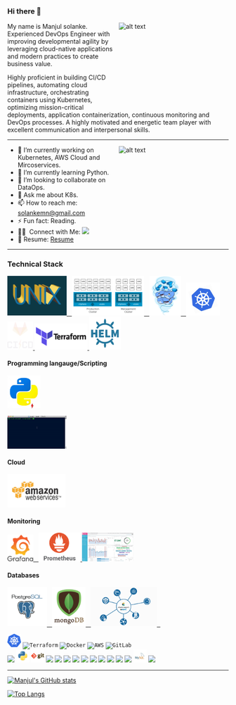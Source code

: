 ### Hi there 👋
          
<img align="right" src="https://media.giphy.com/media/oNrQaV8zjY5RD7Ok67/giphy-downsized-large.gif" alt="alt text" width="250" height="200">


My name is Manjul solanke. Experienced DevOps Engineer with improving developmental agility by leveraging cloud-native applications and modern practices to create business value. 


Highly proficient in building CI/CD pipelines, automating cloud infrastructure, orchestrating containers using Kubernetes, optimizing mission-critical deployments, application containerization, continuous monitoring and DevOps processes. A highly motivated and energetic team player with excellent communication and interpersonal skills. 



---
<img align="right" src="https://media.giphy.com/media/CcwLAV11cALh3OuEJ5/giphy.gif" alt="alt text" width="250" height="200">

- 🔭 I’m currently working on Kubernetes, AWS Cloud and Mircoservices. 
- 🌱 I’m currently learning Python.
- 👯 I’m looking to collaborate on DataOps.
- 💬 Ask me about K8s.
- 📫 How to reach me: solankemn@gmail.com
- ⚡ Fun fact: Reading.
- 🤝🏻 &nbsp;Connect with Me: <a href="https://www.linkedin.com/in/manjulsolanke"><img src="https://img.shields.io/badge/-Manjul%20Solanke-0077B5?style=flat&logo=Linkedin&logoColor=white"/></a>
- 📝 Resume:  [Resume](https://drive.google.com/file/d/1Ohdt2lMzqVa8abhyY9K0At8GevOCPf15/view)
---



### Technical Stack

<p float="left">
  <a href="https://unix.org/" target="_blank" >
    <img src="https://github.com/manjulsolanke/manjulsolanke/blob/main/images/unix.gif" height="90" />&nbsp;&nbsp;
  </a>        
  <a href="https://www.vmware.com/" target="_blank" >
    <img src="https://github.com/manjulsolanke/manjulsolanke/blob/main/images/vmware.gif" height="90" />&nbsp;&nbsp;
  </a>           
  <a href="https://www.docker.com/" target="_blank" >
    <img src="https://github.com/manjulsolanke/manjulsolanke/blob/main/images/docker.gif" height="90" />&nbsp;&nbsp;
  </a>
  <a href="https://kubernetes.io/" target="_blank" >
    <img src="https://github.com/manjulsolanke/manjulsolanke/blob/main/images/k8s.gif"  height="75" />
  </a>
  <a href="https://docs.gitlab.com/ee/ci/" target="_blank" >
    <img src="https://github.com/manjulsolanke/manjulsolanke/blob/main/images/cicd.gif"  height="65" />
  </a>
  <a href="https://www.terraform.io/" target="_blank" >
    <img src="https://github.com/manjulsolanke/manjulsolanke/blob/main/images/terraform.gif" width="120" />
  </a>
  <a href="https://helm.sh/" target="_blank" >
    <img src="https://github.com/manjulsolanke/manjulsolanke/blob/main/images/helm.gif"  height="75" />
  </a>
 </p>


#### Programming langauge/Scripting

 <p float="left">
  <a href="https://www.python.org/" target="_blank" >
    <img src="https://github.com/manjulsolanke/manjulsolanke/blob/main/images/python.gif"  height="75" />
  </a>
 </p>
 
 <p float="left">
     <img src="https://github.com/manjulsolanke/manjulsolanke/blob/main/images/bash.gif"  height="75" />
 </p>

#### Cloud
  
 <p float="left">
  <a href="https://aws.amazon.com/" target="_blank" >
    <img src="https://github.com/manjulsolanke/manjulsolanke/blob/main/images/aws.gif"  height="75" />
  </a>
 </p>
  
####  Monitoring
  
 <p float="left">
  <a href="https://grafana.com/" target="_blank" >
    <img src="https://github.com/manjulsolanke/manjulsolanke/blob/main/images/grafana.gif" height="60" />&nbsp;&nbsp;
  </a>
  <a href="https://prometheus.io/" target="_blank" >
    <img src="https://github.com/manjulsolanke/manjulsolanke/blob/main/images/prometheus.gif" height="65" />
    </a>
  <a href="https://www.elastic.co/kibana" target="_blank" >
     <img src="https://github.com/manjulsolanke/manjulsolanke/blob/main/images/kibana.gif" height="65" />
     </a>        
</p>

#### Databases
  
 <p float="left">
  <a href="https://www.postgresql.org/" target="_blank" >
     <img src="https://github.com/manjulsolanke/manjulsolanke/blob/main/images/postgresql.gif" height="90" />&nbsp;&nbsp;
  </a>
  <a href="https://www.mongodb.com/" target="_blank" >
     <img src="https://github.com/manjulsolanke/manjulsolanke/blob/main/images/mongo.gif" height="90" />&nbsp;&nbsp;
  </a>
  <a href="https://www.elastic.co/" target="_blank" >
     <img src="https://github.com/manjulsolanke/manjulsolanke/blob/main/images/elasticsearch.gif" height="90" />&nbsp;&nbsp;
  </a>        
</p>

<code><img height="30" src="https://github.com/kubernetes/kubernetes/blob/master/logo/logo.png"></code>
<code><img height="30" alt="Terraform" src="https://www.terraform.io/assets/images/logo-hashicorp-3f10732f.svg"></code>
<code><img height="30" alt="Docker" src="https://i0.wp.com/www.docker.com/blog/wp-content/uploads/2013/11/homepage-docker-logo.png?ssl=1"></code>
<code><img height="30" alt="AWS" src="https://avatars.githubusercontent.com/u/2232217?s=200&v=8"></code>
<code><img height="30" alt="GitLab" src="https://about.gitlab.com/images/press/logo/preview/gitlab-logo-white-preview.png"></code>
<code> <img height="30" src="https://jenkins.io/sites/default/files/jenkins_logo.png"></code>
<code><img height="30" src="https://raw.githubusercontent.com/github/explore/80688e429a7d4ef2fca1e82350fe8e3517d3494d/topics/python/python.png"></code>
<code><img height="30" src="https://raw.githubusercontent.com/github/explore/80688e429a7d4ef2fca1e82350fe8e3517d3494d/topics/git/git.png"></code>
<code><img height="30" src="https://cncf-branding.netlify.app/img/projects/prometheus/icon/color/prometheus-icon-color.png"></code>
<code><img height="30" src="https://upload.wikimedia.org/wikipedia/commons/9/9d/Grafana_logo.png"></code>
<code><img height="30" src="https://static-www.elastic.co/v3/assets/bltefdd0b53724fa2ce/blt74acb493aaf69084/5ea8c8dbf5880355558334cd/brand-elastic-stack-220x130.svg"></code>
<code><img height="30" src="https://logos-download.com/wp-content/uploads/2016/10/Python_logo_wordmark-700x203.png"></code>
<code><img height="30" src="https://cncf-branding.netlify.app/img/projects/helm/horizontal/color/helm-horizontal-color.png"></code>
<code><img height="30" src="https://cncf-branding.netlify.app/img/projects/jaeger/horizontal/color/jaeger-horizontal-color.png"></code>
<code><img height="30" src="https://cncf-branding.netlify.app/img/projects/harbor/horizontal/color/harbor-horizontal-color.png"></code>
<code><img height="30" src="https://cncf-branding.netlify.app/img/projects/argo/horizontal/color/argo-horizontal-color.png"></code>
<code><img height="30" src="https://cncf-branding.netlify.app/img/projects/linkerd/horizontal/color/linkerd-horizontal-color.png"></code>
<code><img height="30" src="https://cncf-branding.netlify.app/img/projects/operatorframework/horizontal/color/operatorframework-horizontal-color.png"></code>
<code><img height="30" src="https://raw.githubusercontent.com/github/explore/80688e429a7d4ef2fca1e82350fe8e3517d3494d/topics/mysql/mysql.png"></code>
<code><img height="30" src="https://cncf-branding.netlify.app/img/projects/fluentd/horizontal/color/fluentd-horizontal-color.png"></code>



---

[![Manjul's GitHub stats](https://github-readme-stats.vercel.app/api?username=manjulsolanke)](https://github.com/manjulsolanke)


[![Top Langs](https://github-readme-stats.vercel.app/api/top-langs/?username=manjulsolanke)](https://github.com/manjulsolanke)

